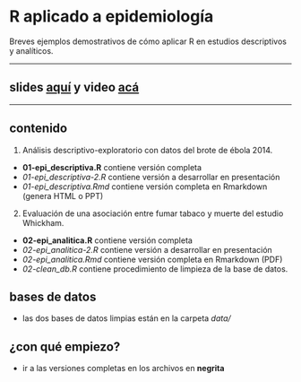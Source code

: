 # R aplicado a epidemiología

Breves ejemplos demostrativos de cómo aplicar R en estudios descriptivos y analíticos.

----

## slides [aquí](https://github.com/avallecam/epiapli2019/blob/master/slides/epiapli2019.pdf) y video [acá](https://youtu.be/C3Yqw883jrs)

----

## contenido

1. Análisis descriptivo-exploratorio con datos del brote de ébola 2014.

  - __01-epi_descriptiva.R__ contiene versión completa
  - _01-epi_descriptiva-2.R_ contiene versión a desarrollar en presentación
  - _01-epi_descriptiva.Rmd_ contiene versión completa en Rmarkdown (genera HTML o PPT)

2. Evaluación de una asociación entre fumar tabaco y muerte del estudio Whickham.
  
  - __02-epi_analitica.R__ contiene versión completa
  - _02-epi_analitica-2.R_ contiene versión a desarrollar en presentación
  - _02-epi_analitica.Rmd_ contiene versión completa en Rmarkdown (PDF)
  - _02-clean_db.R_ contiene procedimiento de limpieza de la base de datos.

## bases de datos

- las dos bases de datos limpias están en la carpeta _data/_

## ¿con qué empiezo?

- ir a las versiones completas en los archivos en __negrita__
